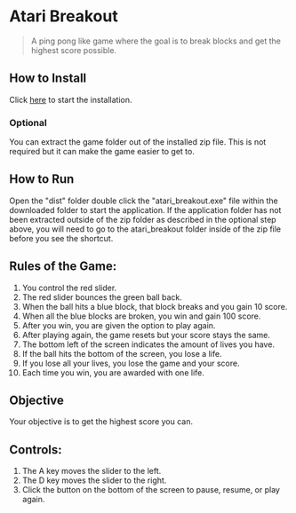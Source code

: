 # Atari Breakout
>A ping pong like game where the goal is to break blocks and get the highest score possible.

## How to Install
Click [here](https://github.com/Kazmania21/Portfolio/raw/master/Timeline/7%20-%20Junior%20Year%20(Fall%202023)/atari_breakout.zip) to start the installation.

### Optional
You can extract the game folder out of the installed zip file. This is not required but it can make the game easier to get to.

## How to Run
Open the "dist" folder double click the "atari_breakout.exe" file within the downloaded folder to start the application. 
If the application folder has not been extracted outside of the zip folder as described in the optional step above, you will need to go to the atari_breakout folder inside of the zip file before you see the shortcut.

## Rules of the Game:
1. You control the red slider.
2. The red slider bounces the green ball back.
3. When the ball hits a blue block, that block breaks and you gain 10 score.
4. When all the blue blocks are broken, you win and gain 100 score.
5. After you win, you are given the option to play again.
6. After playing again, the game resets but your score stays the same.
7. The bottom left of the screen indicates the amount of lives you have.
8. If the ball hits the bottom of the screen, you lose a life.
9. If you lose all your lives, you lose the game and your score.
10. Each time you win, you are awarded with one life.

## Objective
Your objective is to get the highest score you can.

## Controls:
1. The A key moves the slider to the left.
2. The D key moves the slider to the right.
3. Click the button on the bottom of the screen to pause, resume, or play again.